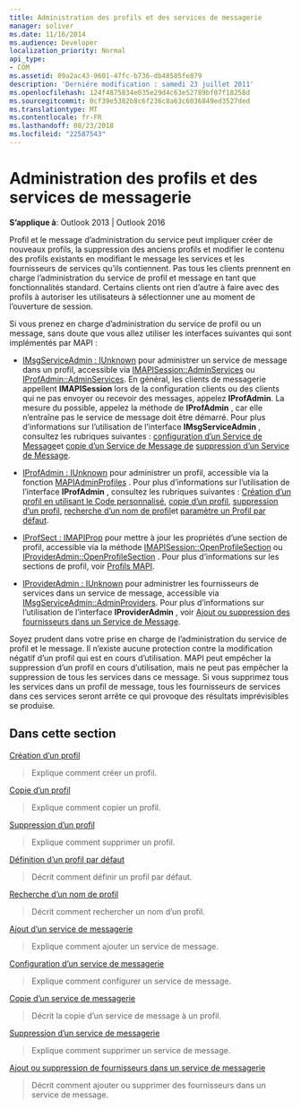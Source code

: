```yaml
---
title: Administration des profils et des services de messagerie
manager: soliver
ms.date: 11/16/2014
ms.audience: Developer
localization_priority: Normal
api_type:
- COM
ms.assetid: 89a2ac43-9601-47fc-b736-db48585fe879
description: 'Derniére modification : samedi 23 juillet 2011'
ms.openlocfilehash: 124f4875834e035e29d4c63e52789bf07f18258d
ms.sourcegitcommit: 0cf39e5382b8c6f236c8a63c6036849ed3527ded
ms.translationtype: MT
ms.contentlocale: fr-FR
ms.lasthandoff: 08/23/2018
ms.locfileid: "22587543"
---
```

# <a name="administering-profiles-and-message-services"></a>Administration des profils et des services de messagerie

  
  
**S’applique à**: Outlook 2013 | Outlook 2016 
  
Profil et le message d’administration du service peut impliquer créer de nouveaux profils, la suppression des anciens profils et modifier le contenu des profils existants en modifiant le message les services et les fournisseurs de services qu’ils contiennent. Pas tous les clients prennent en charge l’administration du service de profil et message en tant que fonctionnalités standard. Certains clients ont rien d’autre à faire avec des profils à autoriser les utilisateurs à sélectionner une au moment de l’ouverture de session.
  
Si vous prenez en charge d’administration du service de profil ou un message, sans doute que vous allez utiliser les interfaces suivantes qui sont implémentés par MAPI :
  
- [IMsgServiceAdmin : IUnknown](imsgserviceadminiunknown.md) pour administrer un service de message dans un profil, accessible via [IMAPISession::AdminServices](imapisession-adminservices.md) ou [IProfAdmin::AdminServices](iprofadmin-adminservices.md). En général, les clients de messagerie appellent **IMAPISession** lors de la configuration clients ou des clients qui ne pas envoyer ou recevoir des messages, appelez **IProfAdmin**. La mesure du possible, appelez la méthode de **IProfAdmin** , car elle n’entraîne pas le service de message doit être démarré. Pour plus d’informations sur l’utilisation de l’interface **IMsgServiceAdmin** , consultez les rubriques suivantes : [configuration d’un Service de Message](configuring-a-message-service.md)et [copie d’un Service de Message de](copying-a-message-service.md) [suppression d’un Service de Message](deleting-a-message-service.md).
    
- [IProfAdmin : IUnknown](iprofadminiunknown.md) pour administrer un profil, accessible via la fonction [MAPIAdminProfiles](mapiadminprofiles.md) . Pour plus d’informations sur l’utilisation de l’interface **IProfAdmin** , consultez les rubriques suivantes : [Création d’un profil en utilisant le Code personnalisé](creating-a-profile-by-using-custom-code.md), [copie d’un profil](copying-a-profile.md), [suppression d’un profil](deleting-a-profile.md), [recherche d’un nom de profil](finding-a-profile-name.md)et [paramètre un Profil par défaut](setting-a-default-profile.md).
    
- [IProfSect : IMAPIProp](iprofsectimapiprop.md) pour mettre à jour les propriétés d’une section de profil, accessible via la méthode [IMAPISession::OpenProfileSection](imapisession-openprofilesection.md) ou [IProviderAdmin::OpenProfileSection](iprovideradmin-openprofilesection.md) . Pour plus d’informations sur les sections de profil, voir [Profils MAPI](mapi-profiles.md).
    
- [IProviderAdmin : IUnknown](iprovideradminiunknown.md) pour administrer les fournisseurs de services dans un service de message, accessible via [IMsgServiceAdmin::AdminProviders](imsgserviceadmin-adminproviders.md). Pour plus d’informations sur l’utilisation de l’interface **IProviderAdmin** , voir [Ajout ou suppression des fournisseurs dans un Service de Message](adding-or-deleting-providers-in-a-message-service.md).
    
Soyez prudent dans votre prise en charge de l’administration du service de profil et le message. Il n’existe aucune protection contre la modification négatif d’un profil qui est en cours d’utilisation. MAPI peut empêcher la suppression d’un profil en cours d’utilisation, mais ne peut pas empêcher la suppression de tous les services dans ce message. Si vous supprimez tous les services dans un profil de message, tous les fournisseurs de services dans ces services seront arrête ce qui provoque des résultats imprévisibles se produise.
  
## <a name="in-this-section"></a>Dans cette section

[Création d’un profil](creating-a-profile.md)
  
> Explique comment créer un profil.
    
[Copie d’un profil](copying-a-profile.md)
  
> Explique comment copier un profil.
    
[Suppression d’un profil](deleting-a-profile.md)
  
> Explique comment supprimer un profil.
    
[Définition d’un profil par défaut](setting-a-default-profile.md)
  
> Décrit comment définir un profil par défaut.
    
[Recherche d’un nom de profil](finding-a-profile-name.md)
  
> Décrit comment rechercher un nom d’un profil.
    
[Ajout d’un service de messagerie](adding-a-message-service.md)
  
> Explique comment ajouter un service de message.
    
[Configuration d’un service de messagerie](configuring-a-message-service.md)
  
> Explique comment configurer un service de message.
    
[Copie d’un service de messagerie](copying-a-message-service.md)
  
> Décrit la copie d’un service de message à un profil.
    
[Suppression d’un service de messagerie](deleting-a-message-service.md)
  
> Explique comment supprimer un service de message.
    
[Ajout ou suppression de fournisseurs dans un service de messagerie](adding-or-deleting-providers-in-a-message-service.md)
  
> Décrit comment ajouter ou supprimer des fournisseurs dans un service de message.
    

